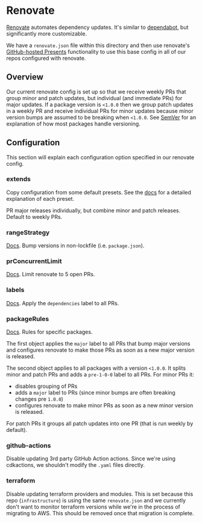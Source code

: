 # Renovate

[Renovate](https://github.com/renovatebot/renovate) automates dependency updates. It's similar to [dependabot](https://dependabot.com/), but significantly more customizable.

We have a `renovate.json` file within this directory and then use renovate's [GitHub-hosted Presents](https://docs.renovatebot.com/config-presets/#github-hosted-presets) functionality to use this base config in all of our repos configured with renovate.

## Overview

Our current renovate config is set up so that we receive weekly PRs that group minor and patch updates, but individual (and immediate PRs) for major updates. If a package version is `<1.0.0` then we group patch updates in a weekly PR and receive individual PRs for minor updates because minor version bumps are assumed to be breaking when `<1.0.0`. See [SemVer](https://semver.org/) for an explanation of how most packages handle versioning.

## Configuration

This section will explain each configuration option specified in our renovate config.

### extends

Copy configuration from some default presets. See the [docs](https://docs.renovatebot.com/presets-default/) for a detailed explanation of each preset.

PR major releases individually, but combine minor and patch releases. Default to weekly PRs.

### rangeStrategy

[Docs](https://docs.renovatebot.com/configuration-options/#rangestrategy). Bump versions in non-lockfile (i.e. `package.json`).

### prConcurrentLimit

[Docs](https://docs.renovatebot.com/configuration-options/#prconcurrentlimit). Limit renovate to 5 open PRs.

### labels

[Docs](https://docs.renovatebot.com/configuration-options/#labels). Apply the `dependencies` label to all PRs.

### packageRules

[Docs](https://docs.renovatebot.com/configuration-options/#packagerules). Rules for specific packages.

The first object applies the `major` label to all PRs that bump major versions and configures renovate to make those PRs as soon as a new major version is released.

The second object applies to all packages with a version `<1.0.0`. It splits minor and patch PRs and adds a `pre-1-0-0` label to all PRs. For minor PRs it:

* disables grouping of PRs
* adds a `major` label to PRs (since minor bumps are often breaking changes pre `1.0.0`)
* configures renovate to make minor PRs as soon as a new minor version is released.

For patch PRs it groups all patch updates into one PR (that is run weekly by default).

### github-actions

Disable updating 3rd party GitHub Action actions. Since we're using cdkactions, we shouldn't modify the `.yaml` files directly.

### terraform

Disable updating terraform providers and modules. This is set because this repo (`infrastructure`) is using the same `renovate.json` and we currently don't want to monitor terraform versions while we're in the process of migrating to AWS. This should be removed once that migration is complete.
